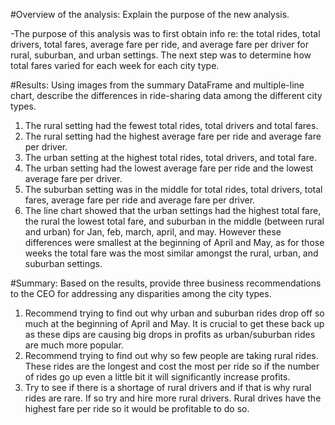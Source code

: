 #Overview of the analysis: Explain the purpose of the new analysis.

-The purpose of this analysis was to first obtain info re: the total rides, total drivers, total fares, average fare per ride, and average fare per driver for rural, suburban, and urban settings. The next step was to determine how total fares varied for each week for each city type. 


#Results: Using images from the summary DataFrame and multiple-line chart, describe the differences in ride-sharing data among the different city types.
1. The rural setting had the fewest total rides, total drivers and total fares. 
2. The rural setting had the highest average fare per ride and average fare per driver.
3. The urban setting at the highest total rides, total drivers, and total fare.
4. The urban setting had the lowest average fare per ride and the lowest average fare per driver.
5. The suburban setting was in the middle for total rides, total drivers, total fares, average fare per ride and average fare per driver.
6. The line chart showed that the urban settings had the highest total fare, the rural the lowest total fare, and suburban in the middle (between rural and urban) for Jan, feb, march, april, and may. However these differences were smallest at the beginning of April and May, as for those weeks the total fare was the most similar amongst the rural, urban, and suburban settings.

#Summary: Based on the results, provide three business recommendations to the CEO for addressing any disparities among the city types.
1. Recommend trying to find out why urban and suburban rides drop off so much at the beginning of April and May. It is crucial to get these back up as these dips are causing big drops in profits as urban/suburban rides are much more popular.
2. Recommend trying to find out why so few people are taking rural rides. These rides are the longest and cost the most per ride so if the number of rides go up even a little bit it will significantly increase profits.
3. Try to see if there is a shortage of rural drivers and if that is why rural rides are rare. If so try and hire more rural drivers. Rural drives have the highest fare per ride so it would be profitable to do so.
